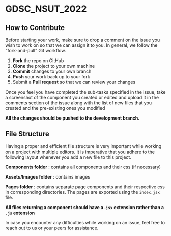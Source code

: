 # GDSC_NSUT_2022

## How to Contribute

Before starting your work, make sure to drop a comment on the issue you wish to work on so that we can assign it to you. In general, we follow the "fork-and-pull" Git workflow.

1. **Fork** the repo on GitHub
2. **Clone** the project to your own machine
3. **Commit** changes to your own branch
4. **Push** your work back up to your fork
5. Submit a **Pull request** so that we can review your changes

Once you feel you have completed the sub-tasks specified in the issue, take a screenshot of the component you created or edited and upload it in the comments section of the issue along with the list of new files that you created and the pre-existing ones you modified

**All the changes should be pushed to the development branch.**

## File Structure

Having a proper and efficient file structure is very important while working on a project with multiple editors.
It is imperative that you adhere to the following layout whenever you add a new file to this project.

**Components folder** : contains all components and their css (if necessary)

**Assets/Images folder** : contains images

**Pages folder** : contains separate page components and their respective css in corresponding directories. The pages are exported using the `index.jsx` file.

**All files returning a component should have a .`jsx` extension rather than a `.js` extension**

In case you encounter any difficulties while working on an issue, feel free to reach out to us or your peers for assistance.
